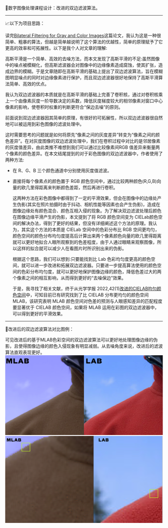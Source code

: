 📖数字图像处理课程设计：改进的双边滤波算法。

---

📈以下为项目思路：

  读完[Bilateral Filtering for Gray and Color Images](https://alexrao02.github.io/web/BilateralFilteringforGrayandColorImages.pdf)这篇论文，我认为这是一种很简单、粗暴的算法，但越是简单越说明了这个算法的优越性，简单的原理赋予了它更高的效率和可拓展性。以下是我个人对文章的理解:

  高斯平滑是一个简单、高效的去噪方法，而本文发现了高斯平滑的不足:虽然图像中的噪点被模糊化，但高斯滤波器会对图像中的边缘像素造成腐蚀，使其扩张，造成边界的模糊。于是文章随即在高斯平滑的基础上提出了双边滤波算法，旨在模糊图明显噪点的同时对边缘像素进行保护，而且双边滤波器很好地保持了高斯平滑算法简单、高效的优点。

  我认为双边滤波器的本质就是在高斯平滑的基础上完善了卷积核，通过对卷积核乘上一个由像素灰度一阶导数决定的系数，降低灰度梯度较大的相邻像素对窗口中心像素的影响，使卷积时权重的判断更符合“保边去噪”的原则。

  前面说到双边滤波器因其简单的原理，有很好的可拓展性，所以双边滤波器很自然地可以被运用到彩色图像的滤波处理中。

  这时需要思考的问题就是如何将原先“像素之间的灰度差异”转变为“像素之间的颜色差异”。在对灰度图像的双边滤波处理中，我们在卷积过程中对比的是邻居像素的灰度值差异，由此类推不难想到我们可以通过比较像素间RGB 值差异来衡量两个像素的颜色差异。在本文结尾提到的对于彩色图像的双边滤波器中，作者使用了两种方法:

- 在 R、G、B 三个颜色通道中分别使用灰度值滤波。
- 直接将每个像素点的颜色置于 RGB 颜色空间中，通过比较两种颜色(R,G,B)向量的欧几里得距离来判断颜色差距，然后再进行卷积。

  这两种方法在彩色图像中都得到了一定的平滑效果，但会在图像中的边缘处产生伪影(其实在照片拍摄时由于抖动、相机性能等因素也会产生伪影)，造成在图像边缘处有颜色混合、颜色互相入侵的现象。为了解决双边滤波处理后颜色在图像边缘平滑产生的伪影，本文提到了将 RGB 颜色空间变为 CIELab颜色空间的解决办法，得到了更好的结果，但没有详细阐述这个方法的原理。我认为，其实这个方法的本质是 CIELab 空间中的色彩分布比 RGB 空间更均匀，颜色空间的颜色分布均匀度提高后计算出来两个像素颜色向量的欧几里得距离就可以更好地拟合人眼所观察到的色差程度，由于人通过眼睛来观察图像，所以这样的拟合就可以减少人在看图片时所识别出来的伪影。

  根据这个思路，我们可以想到:只要能找到比 Lab 色彩均匀度更高的颜色空间，就可以进一步改进和拓展双边滤波器。只要进一步提高算法使用的颜色空间的色彩分布均匀度，就可以更好地保护图像边缘的颜色，降低色差过大的两个像素之间的相互影响，从而得到更好的“去噪保边”效果。

  于是，我寻找了相关文献，终于从光学学报 2022,42(1)[改进的CIELAB均匀颜色空间](https://alexrao02.github.io/web/mlabspace.pdf)中，可知目前已有研究找到了比 CIELAB 分布更均匀的颜色空间 MLAB，该研究表明 MLAB 颜色空间对色差的预测与人眼感知差异的匹配程度要显著优于 CIELAB 颜色空间，如果将 MLAB 运用在彩图的双边滤波器中，可以得到更好的平滑效果。

---

🌄改进后的双边滤波算法对比图例：

可见改进后的基于MLAB色彩空间的双边滤波算法可以更好地处理图像边缘的伪影，且使得图像边缘的颜色入侵现象有明显减弱。从去噪角度来说，改进后的滤波算法直观表现更好。
![](https://raw.githubusercontent.com/alexrao02/ImageHost/main/%E6%88%AA%E5%B1%8F2023-02-25%2016.16.16.png)
![](https://raw.githubusercontent.com/alexrao02/ImageHost/main/%E6%88%AA%E5%B1%8F2023-02-25%2016.16.37.png)



